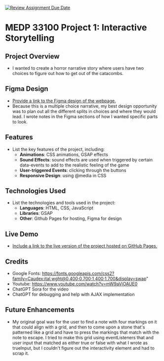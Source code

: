 [![Review Assignment Due Date](https://classroom.github.com/assets/deadline-readme-button-22041afd0340ce965d47ae6ef1cefeee28c7c493a6346c4f15d667ab976d596c.svg)](https://classroom.github.com/a/2JhgCWku)
# MEDP 33100 Project 1: Interactive Storytelling

## Project Overview

- I wanted to create a horror narrative story where users have two choices to figure out how to get out of the catacombs.

## Figma Design

- [Provide a link to the Figma design of the webpage.](https://www.figma.com/board/yOd6eRJc8Ho1qsLdxQwHkm/WEBP-Project-1?node-id=0-1&p=f&t=8ZsxOeb7FRMcynNC-0)
- Because this is a multiple choice narrative, my best design opportunity was to plan out all the different splits in choices and where they would lead. I wrote notes in the Figma sections of how I wanted specific parts to look.

## Features

- List the key features of the project, including:
    - **Animations**: CSS animations, GSAP effects
    - **Sound Effects**: sound effects are used when triggered by certain data-events to add to the realistic feeling of the game
    - **User-triggered Events**: clicking through the buttons
    - **Responsive Design**: using @media in CSS

## Technologies Used

- List the technologies and tools used in the project:
    - **Languages**: HTML, CSS, JavaScript
    - **Libraries**: GSAP
    - **Other**: Github Pages for hosting, Figma for design

## Live Demo

- [Include a link to the live version of the project hosted on GitHub Pages.](https://medp33100.github.io/project-1-stokered/)

## Credits

- Google Fonts: https://fonts.googleapis.com/css2?family=Caudex:ital,wght@0,400;0,700;1,400;1,700&display=swap" 
- Youtube: https://www.youtube.com/watch?v=mW9aVjOAUE0
- ChatGPT Sora for the video 
- ChatGPT for debugging and help with AJAX implementation

## Future Enhancements

- My original goal was for the user to find a note with four markings on it that could align with a grid, and then to come upon a stone that's patterned like a grid and have to press the markings that match with the note to escape. I tried to make this grid using eventListeners that and user input that matched as either true or false with what I wrote as trueInput, but I couldn't figure out the interactivity element and had to scrap it.
